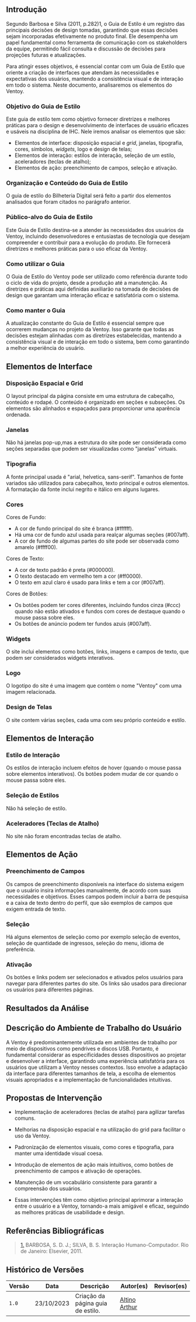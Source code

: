 ## Introdução

Segundo Barbosa e Silva (2011, p.282)1, o Guia de Estilo é um registro das principais decisões de design tomadas, garantindo que essas decisões sejam incorporadas efetivamente no produto final. Ele desempenha um papel fundamental como ferramenta de comunicação com os stakeholders da equipe, permitindo fácil consulta e discussão de decisões para projeções futuras e atualizações.

Para atingir esses objetivos, é essencial contar com um Guia de Estilo que oriente a criação de interfaces que atendam às necessidades e expectativas dos usuários, mantendo a consistência visual e de interação em todo o sistema. Neste documento, analisaremos os elementos do Ventoy.

### Objetivo do Guia de Estilo

Este guia de estilo tem como objetivo fornecer diretrizes e melhores práticas para o design e desenvolvimento de interfaces de usuário eficazes e usáveis na disciplina de IHC. Nele iremos analisar os elementos que são:

- Elementos de interface: disposição espacial e _grid_, janelas, tipografia, cores, símbolos, _widgets_, logo e design de telas;
- Elementos de interação: estilos de interação, seleção de um estilo, aceleradores (teclas de atalho);
- Elementos de ação: preenchimento de campos, seleção e ativação.

### Organização e Conteúdo do Guia de Estilo

O guia de estilo do Bilheteria Digital será feito a partir dos elementos analisados que foram citados no parágrafo anterior.

### Público-alvo do Guia de Estilo

Este Guia de Estilo destina-se a atender às necessidades dos usuários da Ventoy, incluindo desenvolvedores e entusiastas de tecnologia que desejam compreender e contribuir para a evolução do produto. Ele fornecerá diretrizes e melhores práticas para o uso eficaz da Ventoy.

### Como utilizar o Guia

O Guia de Estilo do Ventoy pode ser utilizado como referência durante todo o ciclo de vida do projeto, desde a produção até a manutenção. As diretrizes e práticas aqui definidas auxiliarão na tomada de decisões de design que garantam uma interação eficaz e satisfatória com o sistema.

### Como manter o Guia

A atualização constante do Guia de Estilo é essencial sempre que ocorrerem mudanças no projeto da Ventoy. Isso garante que todas as decisões estejam alinhadas com as diretrizes estabelecidas, mantendo a consistência visual e de interação em todo o sistema, bem como garantindo a melhor experiência do usuário.

## Elementos de Interface

### Disposição Espacial e Grid

O layout principal da página consiste em uma estrutura de cabeçalho, conteúdo e rodapé.
O conteúdo é organizado em seções e subseções.
Os elementos são alinhados e espaçados para proporcionar uma aparência ordenada.

### Janelas

Não há janelas pop-up,mas a estrutura do site pode ser considerada como seções separadas que podem ser visualizadas como "janelas" virtuais.

### Tipografia

A fonte principal usada é "arial, helvetica, sans-serif".
Tamanhos de fonte variados são utilizados para cabeçalhos, texto principal e outros elementos.
A formatação da fonte inclui negrito e itálico em alguns lugares.

### Cores

Cores de Fundo:

- A cor de fundo principal do site é branca (#ffffff).
- Há uma cor de fundo azul usada para realçar algumas seções (#007aff).
- A cor de fundo de algumas partes do site pode ser observada como amarelo (#ffff00).

Cores de Texto:

- A cor de texto padrão é preta (#000000).
- O texto destacado em vermelho tem a cor (#ff0000).
- O texto em azul claro é usado para links e tem a cor (#007aff).

Cores de Botões:

- Os botões podem ter cores diferentes, incluindo fundos cinza (#ccc) quando não estão ativados e fundos com cores de destaque quando o mouse passa sobre eles.
- Os botões de anúncio podem ter fundos azuis (#007aff).

### Widgets

O site inclui elementos como botões, links, imagens e campos de texto, que podem ser considerados widgets interativos.

### Logo

O logotipo do site é uma imagem que contém o nome "Ventoy" com uma imagem relacionada.

### Design de Telas

O site contem várias seções, cada uma com seu próprio conteúdo e estilo.


## Elementos de Interação

### Estilo de Interação

Os estilos de interação incluem efeitos de hover (quando o mouse passa sobre elementos interativos).
Os botões podem mudar de cor quando o mouse passa sobre eles.

### Seleção de Estilos

Não há seleção de estilo.

### Aceleradores (Teclas de Atalho)

No site não foram encontradas teclas de atalho.

## Elementos de Ação

### Preenchimento de Campos

Os campos de preenchimento disponíveis na interface do sistema exigem que o usuário insira informações manualmente, de acordo com suas necessidades e objetivos. Esses campos podem incluir a barra de pesquisa e a caixa de texto dentro do perfil, que são exemplos de campos que exigem entrada de texto.

### Seleção

Há alguns elementos de seleção como por exemplo seleção de eventos, seleção de quantidade de ingressos, seleção do menu, idioma de preferência.

### Ativação

Os botões e links podem ser selecionados e ativados pelos usuários para navegar para diferentes partes do site.
Os links são usados para direcionar os usuários para diferentes páginas.

## Resultados da Análise

## Descrição do Ambiente de Trabalho do Usuário

A Ventoy é predominantemente utilizada em ambientes de trabalho por meio de dispositivos como pendrives e discos USB. Portanto, é fundamental considerar as especificidades desses dispositivos ao projetar e desenvolver a interface, garantindo uma experiência satisfatória para os usuários que utilizam a Ventoy nesses contextos. Isso envolve a adaptação da interface para diferentes tamanhos de tela, a escolha de elementos visuais apropriados e a implementação de funcionalidades intuitivas.

## Propostas de Intervenção

- Implementação de aceleradores (teclas de atalho) para agilizar tarefas comuns.

- Melhorias na disposição espacial e na utilização do grid para facilitar o uso da Ventoy.

- Padronização de elementos visuais, como cores e tipografia, para manter uma identidade visual coesa.

- Introdução de elementos de ação mais intuitivos, como botões de preenchimento de campos e ativação de operações.

- Manutenção de um vocabulário consistente para garantir a compreensão dos usuários.

- Essas intervenções têm como objetivo principal aprimorar a interação entre o usuário e a Ventoy, tornando-a mais amigável e eficaz, seguindo as melhores práticas de usabilidade e design.

## Referências Bibliográficas

> <a id="REF1" href="#anchor_1">1.</a> BARBOSA, S. D. J.; SILVA, B. S. Interação Humano-Computador. Rio de Janeiro: Elsevier, 2011.

## Histórico de Versões

| Versão  | Data       | Descrição                                                                                       | Autor(es)                                                                                   | Revisor(es)                                                                                         |
| ------- | ---------- | ----------------------------------------------------------------------------------------------- | ------------------------------------------------------------------------------------------- | --------------------------------------------------------------------------------------------------- |
| `1.0`   | 23/10/2023 | Criação da página guia de estilo.                                                               | [Altino Arthur](https://github.com/arthurrochamoreira)                                              |  
